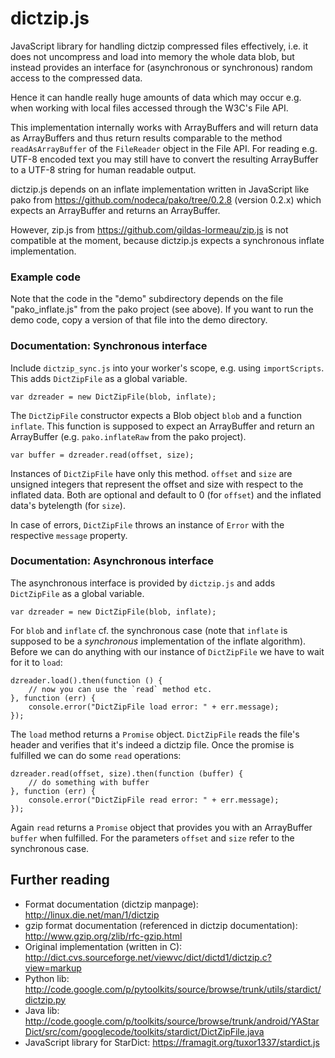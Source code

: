 dictzip.js
==========

JavaScript library for handling dictzip compressed files effectively, i.e. it does not
uncompress and load into memory the whole data blob, but instead provides an interface
for (asynchronous or synchronous) random access to the compressed data.

Hence it can handle really huge amounts of data which may occur e.g. when working with
local files accessed through the W3C's File API.

This implementation internally works with ArrayBuffers and will return data
as ArrayBuffers and thus return results comparable to the method
`readAsArrayBuffer` of the `FileReader` object in the File API. For reading
e.g. UTF-8 encoded text you may still have to convert the resulting 
ArrayBuffer to a UTF-8 string for human readable output.

dictzip.js depends on an inflate implementation written in JavaScript like
pako from https://github.com/nodeca/pako/tree/0.2.8 (version 0.2.x) which expects
an ArrayBuffer and returns an ArrayBuffer.

However, zip.js from https://github.com/gildas-lormeau/zip.js is not compatible
at the moment, because dictzip.js expects a synchronous inflate implementation.

### Example code

Note that the code in the "demo" subdirectory depends on the file "pako_inflate.js"
from the pako project (see above). If you want to run the demo code, copy
a version of that file into the demo directory.

### Documentation: Synchronous interface

Include `dictzip_sync.js` into your worker's scope, e.g. using `importScripts`. This adds `DictZipFile` as a global variable.

    var dzreader = new DictZipFile(blob, inflate);
    
The `DictZipFile` constructor expects a Blob object `blob` and a function `inflate`. This function is supposed to expect an ArrayBuffer and return an ArrayBuffer (e.g. `pako.inflateRaw` from the pako project).

    var buffer = dzreader.read(offset, size);
    
Instances of `DictZipFile` have only this method. `offset` and `size` are unsigned integers that represent the offset and size with respect to the inflated data. Both are optional and default to 0 (for `offset`) and the inflated data's bytelength (for `size`).

In case of errors, `DictZipFile` throws an instance of `Error` with the respective `message` property. 

### Documentation: Asynchronous interface

The asynchronous interface is provided by `dictzip.js` and adds `DictZipFile` as a global variable.

    var dzreader = new DictZipFile(blob, inflate);
    
For `blob` and `inflate` cf. the synchronous case (note that `inflate` is supposed to be a _synchronous_ implementation of the inflate algorithm). Before we can do anything with our instance of `DictZipFile` we have to wait for it to `load`:

    dzreader.load().then(function () {
        // now you can use the `read` method etc.
    }, function (err) {
        console.error("DictZipFile load error: " + err.message);
    });

The `load` method returns a `Promise` object. `DictZipFile` reads the file's header and verifies that it's indeed a dictzip file. Once the promise is fulfilled we can do some `read` operations:

    dzreader.read(offset, size).then(function (buffer) {
        // do something with buffer
    }, function (err) {
        console.error("DictZipFile read error: " + err.message);
    });
    
Again `read` returns a `Promise` object that provides you with an ArrayBuffer `buffer` when fulfilled. For the parameters `offset` and `size` refer to the synchronous case.

Further reading
---

* Format documentation (dictzip manpage): http://linux.die.net/man/1/dictzip
* gzip format documentation (referenced in dictzip documentation): http://www.gzip.org/zlib/rfc-gzip.html
* Original implementation (written in C): http://dict.cvs.sourceforge.net/viewvc/dict/dictd1/dictzip.c?view=markup
* Python lib: http://code.google.com/p/pytoolkits/source/browse/trunk/utils/stardict/dictzip.py
* Java lib: http://code.google.com/p/toolkits/source/browse/trunk/android/YAStarDict/src/com/googlecode/toolkits/stardict/DictZipFile.java
* JavaScript library for StarDict: https://framagit.org/tuxor1337/stardict.js
